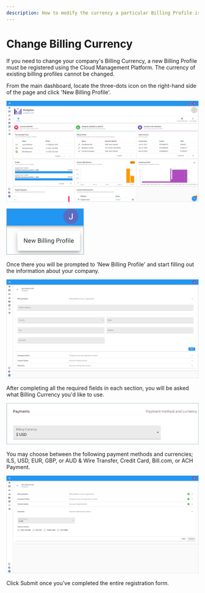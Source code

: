 ```yaml
---
description: How to modify the currency a particular Billing Profile is billed in.
---
```


# Change Billing Currency

If you need to change your company's Billing Currency, a new Billing Profile must be registered using the Cloud Management Platform. The currency of existing billing profiles cannot be changed.

From the main dashboard, locate the three-dots icon on the right-hand side of the page and click 'New Billing Profile'.

![](../.gitbook/assets/more-vert-icon.png)

![](../.gitbook/assets/new-billing-profile.png)

Once there you will be prompted to 'New Billing Profile' and start filling out the information about your company.

![](../.gitbook/assets/create-new-billing-profile-2-%20%281%29%20%282%29.png)

After completing all the required fields in each section, you will be asked what Billing Currency you'd like to use.

![](../.gitbook/assets/currency.png)

You may choose between the following payment methods and currencies; ILS, USD, EUR, GBP, or AUD & Wire Transfer, Credit Card, Bill.com, or ACH Payment.

![](../.gitbook/assets/payment-method-and-currency%20%281%29%20%281%29%20%281%29.png)

Click Submit once you've completed the entire registration form.

